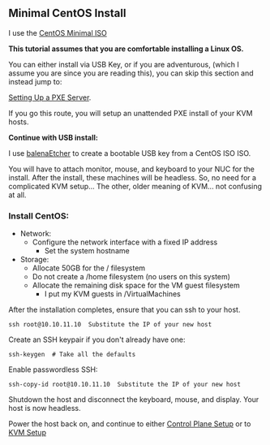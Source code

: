 ## Minimal CentOS Install

I use the [CentOS Minimal ISO](http://isoredirect.centos.org/centos/7/isos/x86_64/CentOS-7-x86_64-Minimal-1810.iso)

__This tutorial assumes that you are comfortable installing a Linux OS.__

You can either install via USB Key, or if you are adventurous, (which I assume you are since you are reading this), you can skip this section and instead jump to: 

[Setting Up a PXE Server](PXE_Setup/README.md).  

If you go this route, you will setup an unattended PXE install of your KVM hosts.

__Continue with USB install:__

I use [balenaEtcher](https://www.balena.io/etcher/) to create a bootable USB key from a CentOS ISO ISO.

You will have to attach monitor, mouse, and keyboard to your NUC for the install.  After the install, these machines will be headless.  So, no need for a complicated KVM setup...  The other, older meaning of KVM...  not confusing at all.

### Install CentOS:

* Network:
    * Configure the network interface with a fixed IP address
        * Set the system hostname
* Storage:
    * Allocate 50GB for the / filesystem
    * Do not create a /home filesystem (no users on this system)
    * Allocate the remaining disk space for the VM guest filesystem
        * I put my KVM guests in /VirtualMachines 

After the installation completes, ensure that you can ssh to your host.

    ssh root@10.10.11.10  Substitute the IP of your new host

Create an SSH keypair if you don't already have one:

    ssh-keygen  # Take all the defaults

Enable passwordless SSH:

    ssh-copy-id root@10.10.11.10  Substitute the IP of your new host


Shutdown the host and disconnect the keyboard, mouse, and display.  Your host is now headless.  

Power the host back on, and continue to either [Control Plane Setup](Control_Plane/README.md) or to [KVM Setup](KVM_Config.md)
